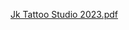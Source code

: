 [Jk Tattoo Studio 2023.pdf](https://github.com/gayanfernando/jk-tattoo/files/10505492/Jk.Tattoo.Studio.2023.pdf)

